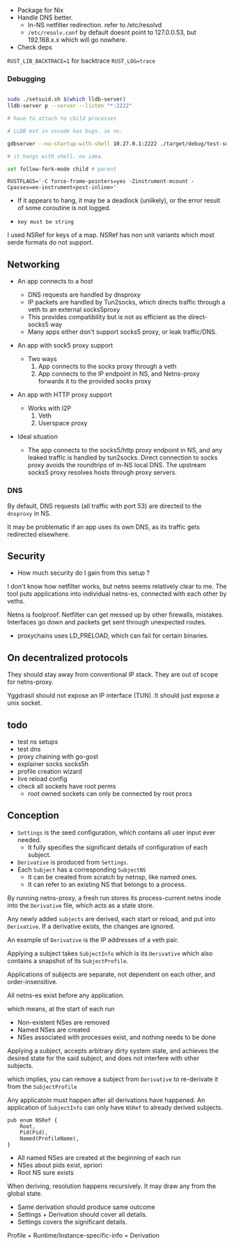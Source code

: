 
- Package for Nix
- Handle DNS better. 
    - In-NS netfilter redirection. refer to /etc/resolvd
    - `/etc/resolv.conf` by default doesnt point to 127.0.0.53, but 192.168.x.x which will go nowhere.
- Check deps

`RUST_LIB_BACKTRACE=1` for backtrace
`RUST_LOG=trace`

### Debugging

```bash

sudo ./setsuid.sh $(which lldb-server)
lldb-server p --server --listen "*:2222"

# have to attach to child processes

# LLDB ext in vscode has bugs. so no.

gdbserver --no-startup-with-shell 10.27.0.1:2222 ./target/debug/test-sub

# it hangs with shell. no idea.

set follow-fork-mode child # parent

```

```
RUSTFLAGS='-C force-frame-pointers=yes -Zinstrument-mcount -Cpasses=ee-instrument<post-inline>'
```

- If it appears to hang, it may be a deadlock (unlikely), or the error result of some coroutine is not logged.

- `key must be string`

I used NSRef for keys of a map. NSRef has non unit variants which most serde formats do not support.

## Networking

- An app connects to a host
    - DNS requests are handled by dnsproxy
    - IP packets are handled by Tun2socks, which directs traffic through a veth to an external socks5proxy
    - This provides compatibility but is not as efficient as the direct-socks5 way
    - Many apps either don't support socks5 proxy, or leak traffic/DNS.
- An app with sock5 proxy support
    - Two ways
        1. App connects to the socks proxy through a veth
        2. App connects to the IP endpoint in NS, and Netns-proxy forwards it to the provided socks proxy
- An app with HTTP proxy support
    - Works with I2P
        1. Veth
        2. Userspace proxy

- Ideal situation
    - The app connects to the socks5/http proxy endpoint in NS, and any leaked traffic is handled by tun2socks. Direct connection to socks proxy avoids the roundtrips of in-NS local DNS. The upstream socks5 proxy resolves hosts through proxy servers.


### DNS

By default, DNS requests (all traffic with port 53) are directed to the `dnsproxy` in NS. 

It may be problematic if an app uses its own DNS, as its traffic gets redirected elsewhere.

## Security

- How much security do I gain from this setup ?

I don't know how netfilter works, but netns seems relatively clear to me.
The tool puts applications into individual netns-es, connected with each other by veths.

Netns is foolproof. Netfilter can get messed up by other firewalls, mistakes. Interfaces go down and packets get sent through unexpected routes.

- proxychains uses LD_PRELOAD, which can fail for certain binaries.

## On decentralized protocols

They should stay away from conventional IP stack. They are out of scope for netns-proxy.

Yggdrasil should not expose an IP interface (TUN). It should just expose a unix socket.

## todo

- test ns setups
- test dns
- proxy chaining with go-gost
- explainer socks socks5h
- profile creation wizard
- live reload config
- check all sockets have root perms
    - root owned sockets can only be connected by root procs

## Conception

- `Settings` is the seed configuration, which contains all user input ever needed. 
    - It fully specifies the significant details of configuration of each subject.
- `Derivative` is produced from `Settings`. 
- Each `Subject` has a corresponding `SubjectNS`
    - It can be created from scratch by netnsp, like named ones.
    - It can refer to an existing NS that belongs to a process.

By running netns-proxy, a fresh run stores its process-current netns inode into the `Derivative` file, which acts as a state store.

Any newly added `subjects` are derived, each start or reload, and put into `Derivative`. If a derivative exists, the changes are ignored.

An example of `Derivative` is the IP addresses of a veth pair.

Applying a subject takes `SubjectInfo` which is its `Derivative` which also contains a snapshot of its `SubjectProfile`.

Applications of subjects are separate, not dependent on each other, and order-insensitive.

All netns-es exist before any application. 

which means, at the start of each run

- Non-existent NSes are removed 
- Named NSes are created
- NSes associated with processes exist, and nothing needs to be done

Applying a subject, accepts arbitrary dirty system state, and achieves the desired state for the said subject, and does not interfere with other subjects.

which implies, you can remove a subject from `Derivative` to re-derivate it from the `SubjectProfile`

Any applicatoin must happen after all derivations have happened. An application of `SubjectInfo` can only have `NSRef` to already derived subjects.

```
pub enum NSRef {
    Root,
    Pid(Pid),
    Named(ProfileName),
}
```

- All named NSes are created at the beginning of each run
- NSes about pids exist, apriori
- Root NS sure exists

When deriving, resolution happens recursively. It may draw any from the global state.

- Same derivation should produce same outcome
- Settings + Derivation should cover all details.
- Settings covers the significant details.

Profile + Runtime/Instance-specific-info = Derivation